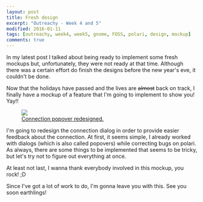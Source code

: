 ```yaml
---
layout: post
title: Fresh design
excerpt: "Outreachy - Week 4 and 5"
modified: 2016-01-11
tags: [outreachy, week4, week5, gnome, FOSS, polari, design, mockup]
comments: true
---
```


<p>In my latest post I talked about being ready to implement some fresh mockups but, unfortunately, they were not ready at that time. Although there was a certain effort do finish the designs before the new year's eve, it couldn't be done.</p>
<p>Now that the holidays have passed and the lives are <s>almost</s> back on track, I finally have a mockup of a feature that I'm going to implement to show you! Yay!!</p>

<figure>
	<a href="http://i.imgur.com/AXKnK0V.png"><img src="http://i.imgur.com/AXKnK0V.png"></a>
	<figcaption><a href="http://i.imgur.com/AXKnK0V.png" title="Cool, right?">Connection popover redesigned.</a></figcaption>
</figure>

<p>I'm going to redesign the connection dialog in order to provide easier feedback about the connection. At first, it seems simple, I already worked with dialogs (which is also called popovers) while correcting bugs on polari. As always, there are some things to be implemented that seems to be tricky, but let's try not to figure out everything at once.</p>
<p>At least not last, I wanna thank everybody involved in this mockup, you rock! ;D</p>
<p>Since I've got a lot of work to do, I'm gonna leave you with this. See you soon earthlings!</p> 
